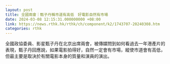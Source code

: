```yaml
---
layout: post
title: 全國兩會｜甄子丹稱市道有高低　好電影自然有市場
date: 2024-03-08 12:15:31.000000000 +08:00
link: https://news.rthk.hk/rthk/ch/component/k2/1743707-20240308.htm
categories: rthk
---
```


全國政協委員、影星甄子丹在北京出席兩會，被傳媒問到如何看過去一年港產片的表現，甄子丹回應說，如果電影拍得好，自然一定會有市場，縱使市道會有高低，但最主要是取決於有關電影本身的質量和演員的演出。
